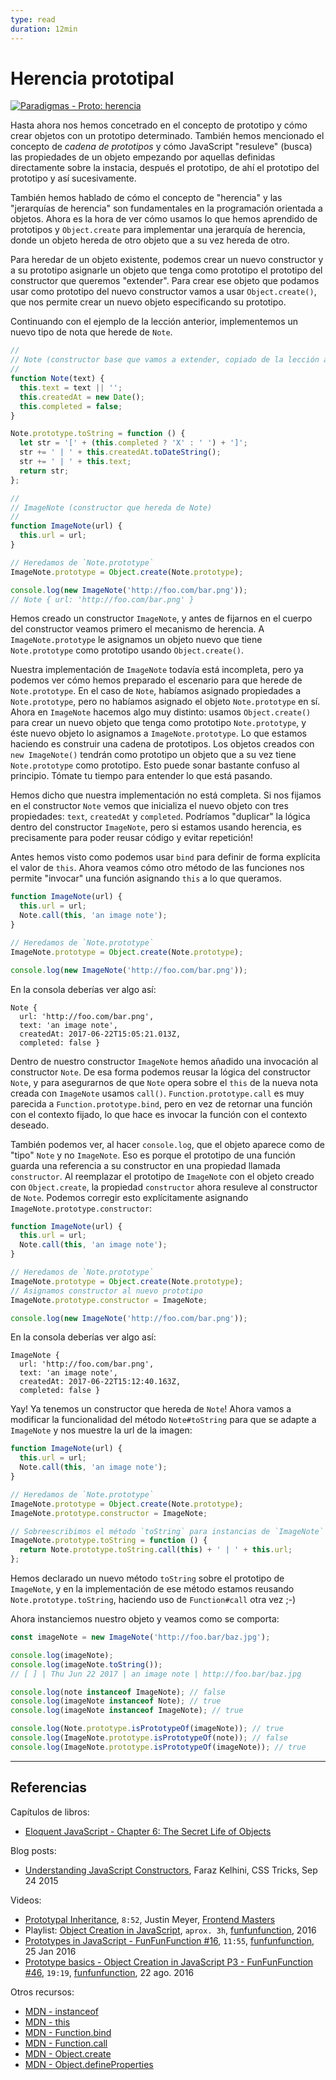 ```yaml
---
type: read
duration: 12min
---
```


# Herencia prototipal

[![Paradigmas - Proto: herencia](https://embedwistia-a.akamaihd.net/deliveries/14abe4ad4d31440501e622abd03b433d842aed94.jpg?image_play_button_size=2x&amp;image_crop_resized=960x540&amp;image_play_button=1&amp;image_play_button_color=f7b617e0)](https://laboratoria.wistia.com/medias/6p1jbpi4qk?wvideo=6p1jbpi4qk)

Hasta ahora nos hemos concetrado en el concepto de prototipo y cómo crear
objetos con un prototipo determinado. También hemos mencionado el concepto
de _cadena de prototipos_ y cómo JavaScript "resuleve" (busca) las propiedades
de un objeto empezando por aquellas definidas directamente sobre la instacia,
después el prototipo, de ahí el prototipo del prototipo y así sucesivamente.

También hemos hablado de cómo el concepto de "herencia" y las "jerarquías de
herencia" son fundamentales en la programación orientada a objetos. Ahora es la
hora de ver cómo usamos lo que hemos aprendido de prototipos y `Object.create`
para implementar una jerarquía de herencia, donde un objeto hereda de otro
objeto que a su vez hereda de otro.

Para heredar de un objeto existente, podemos crear un nuevo constructor y
a su prototipo asignarle un objeto que tenga como prototipo el prototipo del
constructor que queremos "extender". Para crear ese objeto que podamos usar como
prototipo del nuevo constructor vamos a usar `Object.create()`, que nos permite
crear un nuevo objeto especificando su prototipo.

Continuando con el ejemplo de la lección anterior, implementemos un nuevo tipo
de nota que herede de `Note`.

```js
//
// Note (constructor base que vamos a extender, copiado de la lección anterior)
//
function Note(text) {
  this.text = text || '';
  this.createdAt = new Date();
  this.completed = false;
}

Note.prototype.toString = function () {
  let str = '[' + (this.completed ? 'X' : ' ') + ']';
  str += ' | ' + this.createdAt.toDateString();
  str += ' | ' + this.text;
  return str;
};

//
// ImageNote (constructor que hereda de Note)
//
function ImageNote(url) {
  this.url = url;
}

// Heredamos de `Note.prototype`
ImageNote.prototype = Object.create(Note.prototype);

console.log(new ImageNote('http://foo.com/bar.png'));
// Note { url: 'http://foo.com/bar.png' }
```

Hemos creado un constructor `ImageNote`, y antes de fijarnos en el cuerpo del
constructor veamos primero el mecanismo de herencia. A `ImageNote.prototype` le
asignamos un objeto nuevo que tiene `Note.prototype` como prototipo usando
`Object.create()`.

Nuestra implementación de `ImageNote` todavía está incompleta, pero ya podemos
ver cómo hemos preparado el escenario para que herede de `Note.prototype`. En el
caso de `Note`, habíamos asignado propiedades a `Note.prototype`, pero no
habíamos asignado el objeto `Note.prototype` en sí. Ahora en `ImageNote` hacemos
algo muy distinto: usamos `Object.create()` para crear un nuevo objeto que tenga
como prototipo `Note.prototype`, y éste nuevo objeto lo asignamos a
`ImageNote.prototype`. Lo que estamos haciendo es construir una cadena de
prototipos. Los objetos creados con `new ImageNote()` tendrán como prototipo un
objeto que a su vez tiene `Note.prototype` como prototipo. Esto puede sonar
bastante confuso al principio. Tómate tu tiempo para entender lo que está
pasando.

Hemos dicho que nuestra implementación no está completa. Si nos fijamos en el
constructor `Note` vemos que inicializa el nuevo objeto con tres propiedades:
`text`, `createdAt` y `completed`. Podríamos "duplicar" la lógica dentro del
constructor `ImageNote`, pero si estamos usando herencia, es precisamente para
poder reusar código y evitar repetición!

Antes hemos visto como podemos usar `bind` para definir de forma explícita el
valor de `this`. Ahora veamos cómo otro método de las funciones nos permite
"invocar" una función asignando `this` a lo que queramos.

```js
function ImageNote(url) {
  this.url = url;
  Note.call(this, 'an image note');
}

// Heredamos de `Note.prototype`
ImageNote.prototype = Object.create(Note.prototype);

console.log(new ImageNote('http://foo.com/bar.png'));
```

En la consola deberías ver algo así:

```text
Note {
  url: 'http://foo.com/bar.png',
  text: 'an image note',
  createdAt: 2017-06-22T15:05:21.013Z,
  completed: false }
```

Dentro de nuestro constructor `ImageNote` hemos añadido una invocación al
constructor `Note`. De esa forma podemos reusar la lógica del constructor
`Note`, y para asegurarnos de que `Note` opera sobre el `this` de la nueva nota
creada con `ImageNote` usamos `call()`. `Function.prototype.call` es muy
parecida a `Function.prototype.bind`, pero en vez de retornar una función con
el contexto fijado, lo que hace es invocar la función con el contexto deseado.

También podemos ver, al hacer `console.log`, que el objeto aparece como de
"tipo" `Note` y no `ImageNote`. Eso es porque el prototipo de una función guarda
una referencia a su constructor en una propiedad llamada `constructor`. Al
reemplazar el prototipo de `ImageNote` con el objeto creado con `Object.create`,
la propiedad `constructor` ahora resuleve al constructor de `Note`. Podemos
corregir esto explícitamente asignando `ImageNote.prototype.constructor`:

```js
function ImageNote(url) {
  this.url = url;
  Note.call(this, 'an image note');
}

// Heredamos de `Note.prototype`
ImageNote.prototype = Object.create(Note.prototype);
// Asignamos constructor al nuevo prototipo
ImageNote.prototype.constructor = ImageNote;

console.log(new ImageNote('http://foo.com/bar.png'));
```

En la consola deberías ver algo así:

```text
ImageNote {
  url: 'http://foo.com/bar.png',
  text: 'an image note',
  createdAt: 2017-06-22T15:12:40.163Z,
  completed: false }
```

Yay! Ya tenemos un constructor que hereda de `Note`! Ahora vamos a modificar la
funcionalidad del método `Note#toString` para que se adapte a `ImageNote` y nos
muestre la url de la imagen:

```js
function ImageNote(url) {
  this.url = url;
  Note.call(this, 'an image note');
}

// Heredamos de `Note.prototype`
ImageNote.prototype = Object.create(Note.prototype);
ImageNote.prototype.constructor = ImageNote;

// Sobreescribimos el método `toString` para instancias de `ImageNote`
ImageNote.prototype.toString = function () {
  return Note.prototype.toString.call(this) + ' | ' + this.url;
};
```

Hemos declarado un nuevo método `toString` sobre el prototipo de `ImageNote`, y
en la implementación de ese método estamos reusando `Note.prototype.toString`,
haciendo uso de `Function#call` otra vez ;-)

Ahora instanciemos nuestro objeto y veamos como se comporta:

```js
const imageNote = new ImageNote('http://foo.bar/baz.jpg');

console.log(imageNote);
console.log(imageNote.toString());
// [ ] | Thu Jun 22 2017 | an image note | http://foo.bar/baz.jpg

console.log(note instanceof ImageNote); // false
console.log(imageNote instanceof Note); // true
console.log(imageNote instanceof ImageNote); // true

console.log(Note.prototype.isPrototypeOf(imageNote)); // true
console.log(ImageNote.prototype.isPrototypeOf(note)); // false
console.log(ImageNote.prototype.isPrototypeOf(imageNote)); // true
```

***

## Referencias

Capítulos de libros:

* [Eloquent JavaScript - Chapter 6: The Secret Life of Objects](http://eloquentjavascript.net/06_object.html)

Blog posts:

* [Understanding JavaScript Constructors](https://css-tricks.com/understanding-javascript-constructors/),
  Faraz Kelhini, CSS Tricks, Sep 24 2015

Videos:

* [Prototypal Inheritance](https://frontendmasters.com/courses/javascript-jquery-dom/prototypal-inheritance/),
  `8:52`, Justin Meyer, [Frontend Masters](https://frontendmasters.com/)
* Playlist: [Object Creation in JavaScript](https://www.youtube.com/playlist?list=PL0zVEGEvSaeHBZFy6Q8731rcwk0Gtuxub),
  `aprox. 3h`, [funfunfunction](https://www.youtube.com/channel/UCO1cgjhGzsSYb1rsB4bFe4Q),
  2016
* [Prototypes in JavaScript - FunFunFunction #16](https://www.youtube.com/watch?v=riDVvXZ_Kb4 
  "Prototypes in JavaScript - FunFunFunction #16 /no-iframe/"),
  `11:55`, [funfunfunction](https://www.youtube.com/channel/UCO1cgjhGzsSYb1rsB4bFe4Q),
  25 Jan 2016
* [Prototype basics - Object Creation in JavaScript P3 - FunFunFunction #46](https://www.youtube.com/watch?v=YkoelSTUy7A
  "Prototype basics - Object Creation in JavaScript P3 - FunFunFunction #46 /no-iframe/"),
  `19:19`, [funfunfunction](https://www.youtube.com/channel/UCO1cgjhGzsSYb1rsB4bFe4Q),
  22 ago. 2016

Otros recursos:

* [MDN - instanceof](https://developer.mozilla.org/en-US/docs/Web/JavaScript/Reference/Operators/instanceof)
* [MDN - this](https://developer.mozilla.org/en-US/docs/Web/JavaScript/Reference/Operators/this)
* [MDN - Function.bind](https://developer.mozilla.org/en-US/docs/Web/JavaScript/Reference/Global_Objects/Function/bind)
* [MDN - Function.call](https://developer.mozilla.org/en-US/docs/Web/JavaScript/Reference/Global_Objects/Function/call)
* [MDN - Object.create](https://developer.mozilla.org/en-US/docs/Web/JavaScript/Reference/Global_Objects/Object/create)
* [MDN - Object.defineProperties](https://developer.mozilla.org/en-US/docs/Web/JavaScript/Reference/Global_Objects/Object/defineProperties)
